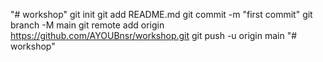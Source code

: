 "# workshop"  git init git add README.md git commit -m "first commit" git branch -M main git remote add origin https://github.com/AYOUBnsr/workshop.git git push -u origin main
"# workshop" 

